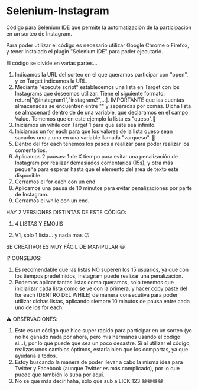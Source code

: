 # Selenium-Instagram
Código para Selenium IDE que permite la automatización de la participación en un sorteo de Instagram.


Para poder utilizar el código es necesario utilizar Google Chrome o Firefox, y tener instalado el plugin "Selenium IDE" para poder ejecutarlo.

El código se divide en varias partes...

1. Indicamos la URL del sorteo en el que queramos participar con "open", y en Target indicamos la URL.
2. Mediante "execute script" establecemos una lista en Target con los Instagrams que deseemos utilizar. Tiene el siguiente formato:
   return["@instagram1","instagram2",...].  IMPORTANTE que las cuentas almacenadas se encuentren entre "" y separadas por comas. 
   Dicha lista se almacenará dentro de de una variable, que declaramos en el campo Value. Tomemos que en este ejemplo la lista es "queso".🧀
3. Iniciamos un while con Target 1 para que este sea infinito.
4. Iniciamos un for each para que los valores de la lista queso sean sacados uno a uno en una variable llamada "varqueso". 🧀
5. Dentro del for each tenemos los pasos a realizar para poder realizar los comentarios.
6. Aplicamos 2 pausas: 1 de X tiempo para evitar una penalización de Instagram por realizar demasiados comentarios (15s), y otra más pequeña para esperar hasta que el 
   elemento del area de texto esté disponible.
7. Cerramos el for each con un end
8. Aplicamos una pausa de 10 minutos para evitar penalizaciones por parte de Instagram.
9. Cerramos el while con un end.

HAY 2 VERSIONES DISTINTAS DE ESTE CÓDIGO:

1. 4 LISTAS Y EMOJIS

2. V1, solo 1 lista... y nada mas 😛
 
SE CREATIVO! ES MUY FÁCIL DE MANIPULAR 😃


⁉️ CONSEJOS:
1. Es recomendable que las listas NO superen los 15 usuarios, ya que con los tiempos predefinidos, Instagram puede realizar una penalización.
2. Podemos aplicar tantas listas como queramos, solo tenemos que inicializar cada lista como se ve con la primera, y hacer copy paste del for each (DENTRO DEL WHILE) de manera consecutiva para poder utilizar dichas listas, aplicando siempre 10 minutos de pausa entre cada uno de los for each.

⚠️ OBSERVACIONES:
1. Este es un código que hice super rapido para participar en un sorteo (yo no he ganado nada por ahora, pero mis hermanos usando el código si...), por lo que puede que sea un poco desastre. Si al utilizar el código, realizas unos cambios óptimos, estaría bien que los compartas, ya que ayudaría a todos.
2. Estoy buscando la manera de poder llevar a cabo la misma idea para Twitter y Facebook (aunque Twitter es más complicado), por lo que puede que también lo suba por aquí.
3. No se que más decir haha, solo que sub a LICK 123 😄😄😄😄
